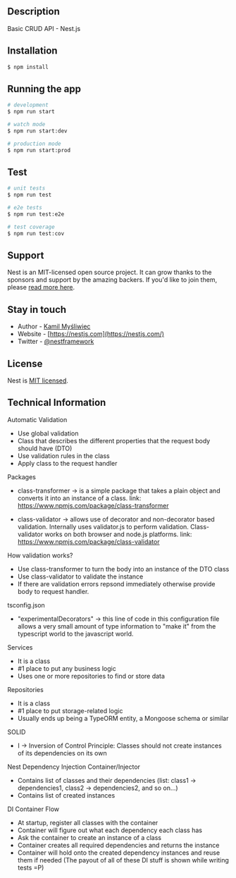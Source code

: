 ## Description
Basic CRUD API - Nest.js

## Installation

```bash
$ npm install
```

## Running the app

```bash
# development
$ npm run start

# watch mode
$ npm run start:dev

# production mode
$ npm run start:prod
```

## Test

```bash
# unit tests
$ npm run test

# e2e tests
$ npm run test:e2e

# test coverage
$ npm run test:cov
```

## Support

Nest is an MIT-licensed open source project. It can grow thanks to the sponsors and support by the amazing backers. If you'd like to join them, please [read more here](https://docs.nestjs.com/support).

## Stay in touch

- Author - [Kamil Myśliwiec](https://kamilmysliwiec.com)
- Website - [https://nestjs.com](https://nestjs.com/)
- Twitter - [@nestframework](https://twitter.com/nestframework)

## License

Nest is [MIT licensed](LICENSE).

## Technical Information
Automatic Validation
- Use global validation
- Class that describes the different properties that the request body should have (DTO)
- Use validation rules in the class
- Apply class to the request handler

Packages
- class-transformer -> is a simple package that takes a plain object and converts it into an instance of a class.
link: https://www.npmjs.com/package/class-transformer

- class-validator -> allows use of decorator and non-decorator based validation. Internally uses validator.js to perform validation. Class-validator works on both browser and node.js platforms.
link: https://www.npmjs.com/package/class-validator

How validation works?
- Use class-transformer to turn the body into an instance of the DTO class
- Use class-validator to validate the instance
- If there are validation errors repsond immediately otherwise provide body to request handler. 

tsconfig.json
- "experimentalDecorators" -> this line of code in this configuration file allows a very small amount of type information to "make it" from the typescript world to the javascript world. 

Services
- It is a class
- #1 place to put any business logic
- Uses one or more repositories to find or store data

Repositories
- It is a class
- #1 place to put storage-related logic
- Usually ends up being a TypeORM entity, a Mongoose schema or similar

SOLID
- I -> Inversion of Control Principle: Classes should not create instances of its dependencies on its own

Nest Dependency Injection Container/Injector
- Contains list of classes and their dependencies (list: class1 -> dependencies1, class2 -> dependencies2, and so on...)
- Contains list of created instances

DI Container Flow
 - At startup, register all classes with the container
 - Container will figure out what each dependency each class has
 - Ask the container to create an instance of a class
 - Container creates all required dependencies and returns the instance
 - Container will hold onto the created dependency instances and reuse them if needed
 (The payout of all of these DI stuff is shown while writing tests =P)
